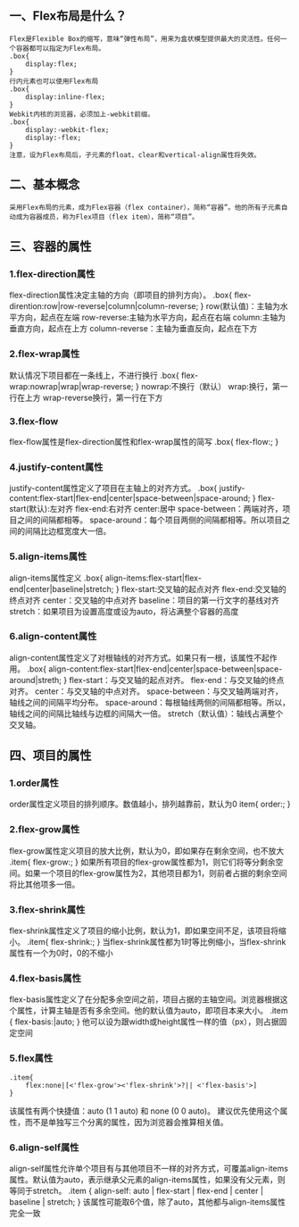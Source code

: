 ## 一、Flex布局是什么？
    Flex是Flexible Box的缩写，意味“弹性布局”，用来为盒状模型提供最大的灵活性。任何一个容器都可以指定为Flex布局。
    .box{
        display:flex;
    }
    行内元素也可以使用Flex布局
    .box{
        display:inline-flex;
    }
    Webkit内核的浏览器，必须加上-webkit前缀。
    .box{
        display:-webkit-flex;
        display:-flex;
    }
    注意，设为Flex布局后，子元素的float、clear和vertical-align属性将失效。

## 二、基本概念
    采用Flex布局的元素，成为Flex容器（flex container），简称“容器”。他的所有子元素自动成为容器成员，称为Flex项目（flex item），简称“项目”。

## 三、容器的属性
### 1.flex-direction属性
flex-direction属性决定主轴的方向（即项目的排列方向）。
    .box{
         flex-dirention:row|row-reverse|column|column-reverse;
        }
    row(默认值)：主轴为水平方向，起点在左端
    row-reverse:主轴为水平方向，起点在右端
    column:主轴为垂直方向，起点在上方
    column-reverse：主轴为垂直反向，起点在下方
### 2.flex-wrap属性
默认情况下项目都在一条线上，不进行换行
    .box{
        flex-wrap:nowrap|wrap|wrap-reverse;
    }
    nowrap:不换行（默认）
    wrap:换行，第一行在上方
    wrap-reverse换行，第一行在下方
### 3.flex-flow
flex-flow属性是flex-direction属性和flex-wrap属性的简写
    .box{
        flex-flow:<flex-direction><flex-wrap>;
    }
### 4.justify-content属性
justify-content属性定义了项目在主轴上的对齐方式。
    .box{
        justify-content:flex-start|flex-end|center|space-between|space-around;
    }
flex-start(默认):左对齐
flex-end:右对齐
center:居中
space-between：两端对齐，项目之间的间隔都相等。
space-around：每个项目两侧的间隔都相等。所以项目之间的间隔比边框宽度大一倍。
### 5.align-items属性
align-items属性定义
    .box{
        align-items:flex-start|flex-end|center|baseline|stretch;
    }
flex-start:交叉轴的起点对齐
flex-end:交叉轴的终点对齐
center：交叉轴的中点对齐
baseline：项目的第一行文字的基线对齐
stretch：如果项目为设置高度或设为auto，将沾满整个容器的高度
### 6.align-content属性
align-content属性定义了对根轴线的对齐方式。如果只有一根，该属性不起作用。
    .box{
        align-content:flex-start|flex-end|center|space-between|space-around|streth;
    }
flex-start：与交叉轴的起点对齐。
flex-end：与交叉轴的终点对齐。
center：与交叉轴的中点对齐。
space-between：与交叉轴两端对齐，轴线之间的间隔平均分布。
space-around：每根轴线两侧的间隔都相等。所以，轴线之间的间隔比轴线与边框的间隔大一倍。
stretch（默认值）：轴线占满整个交叉轴。
## 四、项目的属性
### 1.order属性
order属性定义项目的排列顺序。数值越小，排列越靠前，默认为0
    item{
        order:<integer>;
    }
### 2.flex-grow属性
flex-grow属性定义项目的放大比例，默认为0，即如果存在剩余空间，也不放大
    .item{
        flex-grow:<number>;
    }
如果所有项目的flex-grow属性都为1，则它们将等分剩余空间。如果一个项目的flex-grow属性为2，其他项目都为1，则前者占据的剩余空间将比其他项多一倍。
### 3.flex-shrink属性
flex-shrink属性定义了项目的缩小比例，默认为1，即如果空间不足，该项目将缩小。
    .item{
        flex-shrink:<number>;
    }
当flex-shrink属性都为1时等比例缩小，当flex-shrink属性有一个为0时，0的不缩小
### 4.flex-basis属性
flex-basis属性定义了在分配多余空间之前，项目占据的主轴空间。浏览器根据这个属性，计算主轴是否有多余空间。他的默认值为auto，即项目本来大小。
    .item {
        flex-basis:<length>|auto;
    }
他可以设为跟width或height属性一样的值（px），则占据固定空间
### 5.flex属性
    .item{
        flex:none|[<'flex-grow'><'flex-shrink'>?|| <'flex-basis'>]
    }
该属性有两个快捷值：auto (1 1 auto) 和 none (0 0 auto)。
建议优先使用这个属性，而不是单独写三个分离的属性，因为浏览器会推算相关值。
### 6.align-self属性
align-self属性允许单个项目有与其他项目不一样的对齐方式，可覆盖align-items属性。默认值为auto，表示继承父元素的align-items属性，如果没有父元素，则等同于stretch。
    .item {
        align-self: auto | flex-start | flex-end | center | baseline | stretch;
    }
该属性可能取6个值，除了auto，其他都与align-items属性完全一致